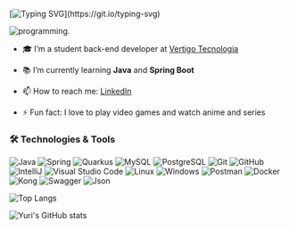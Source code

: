 [![Typing SVG](https://readme-typing-svg.herokuapp.com/?color=DDDD&size=35&width=1000&lines=Hello,+Welcome!+;I'am+Yuri+Nascimento,+Back-End+Developer.)](https://git.io/typing-svg)

![programming.](https://user-images.githubusercontent.com/83776617/173363091-1a7b84eb-864c-4345-97bd-a8ec5a2b3b39.gif)

- 🎓 I’m a student back-end developer at [Vertigo Tecnologia](https://www.vertigo.com.br/)

- 📚 I’m currently learning **Java** and **Spring Boot**

- 📫 How to reach me: [LinkedIn](https://www.linkedin.com/in/yuriidiiego/)

- ⚡ Fun fact: I love to play video games and watch anime and series

### 🛠️ Technologies & Tools

<p align="left">
  <img src="https://img.shields.io/badge/-Java-000?&logo=Java&logoColor=007396" alt="Java" />
  <img src="https://img.shields.io/badge/-Spring-000?&logo=Spring" alt="Spring" />
  <img src="https://img.shields.io/badge/-Quarkus-000?&logo=Quarkus" alt="Quarkus" />
  <img src="https://img.shields.io/badge/-MySQL-000?&logo=MySQL" alt="MySQL" />
  <img src="https://img.shields.io/badge/-PostgreSQL-000?&logo=PostgreSQL" alt="PostgreSQL" />
  <img src="https://img.shields.io/badge/-Git-000?&logo=git" alt="Git" />
  <img src="https://img.shields.io/badge/-GitHub-000?&logo=github" alt="GitHub" />
  <img src="https://img.shields.io/badge/-IntelliJ-000?&logo=IntelliJ-IDEA" alt="IntelliJ" />
  <img src="https://img.shields.io/badge/-Visual%20Studio%20Code-000?&logo=Visual-Studio-Code&logoColor=007ACC" alt="Visual Studio Code" />
  <img src="https://img.shields.io/badge/-Linux-000?&logo=Linux&logoColor=FCC624" alt="Linux" />
  <img src="https://img.shields.io/badge/-Windows-000?&logo=Windows&logoColor=0078D6" alt="Windows" />
  <img src="https://img.shields.io/badge/-Postman-000?&logo=Postman" alt="Postman" />
  <img src="https://img.shields.io/badge/-Docker-000?&logo=Docker" alt="Docker" />
  <img src="https://img.shields.io/badge/-Kong-000?&logo=Kong" alt="Kong" />
  <img src="https://img.shields.io/badge/-Swagger-000?&logo=Swagger" alt="Swagger" />
  <img src="https://img.shields.io/badge/-Json-000?&logo=Json" alt="Json" />

![Top Langs](https://github-readme-stats.vercel.app/api/top-langs/?username=yuriidiiego&layout=compact&theme=dracula)

![Yuri's GitHub stats](https://github-readme-stats.vercel.app/api?username=yuriidiiego&show_icons=true&theme=dracula)
